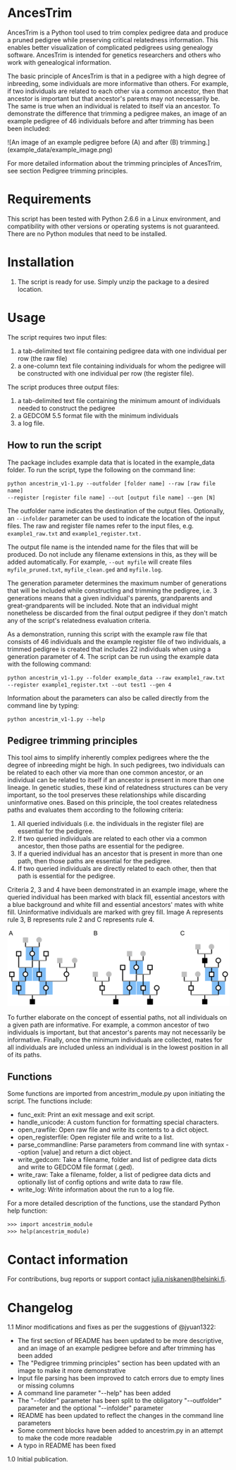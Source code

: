 # AncesTrim

AncesTrim is a Python tool used to trim complex pedigree data and
produce a pruned pedigree while preserving critical relatedness
information. This enables better visualization of complicated pedigrees
using genealogy software. AncesTrim is intended for genetics
researchers and others who work with genealogical information.

The basic principle of AncesTrim is that in a pedigree with a high
degree of inbreeding, some individuals are more informative than
others. For example, if two individuals are related to each other via
a common ancestor, then that ancestor is important but that ancestor's
parents may not necessarily be. The same is true when an individual is
related to itself via an ancestor. To demonstrate the difference that
trimming a pedigree makes, an image of an example pedigree of 46
individuals before and after trimming has been been included:

![An image of an example pedigree before (A) and after (B) trimming.]
(example_data/example_image.png)

For more detailed information about the trimming principles of
AncesTrim, see section Pedigree trimming principles.

# Requirements

This script has been tested with Python 2.6.6 in a Linux environment,
and compatibility with other versions or operating systems is not
guaranteed. There are no Python modules that need to be installed.

# Installation

1. The script is ready for use. Simply unzip the package to a desired
location.

# Usage

The script requires two input files:

1. a tab-delimited text file containing pedigree data with one
individual per row (the raw file)
2. a one-column text file containing individuals for whom the pedigree
will be constructed with one individual per row (the register file).

The script produces three output files:

1. a tab-delimited text file containing the minimum amount of
individuals needed to construct the pedigree
2. a GEDCOM 5.5 format file with the minimum individuals
3. a log file.

## How to run the script

The package includes example data that is located in the example_data
folder. To run the script, type the following on the command line:

```
python ancestrim_v1-1.py --outfolder [folder name] --raw [raw file name]
--register [register file name] --out [output file name] --gen [N]
```

The outfolder name indicates the destination of the output files.
Optionally, an `--infolder` parameter can be used to indicate the
location of the input files. The raw and register file names refer
to the input files, e.g. `example1_raw.txt` and `example1_register.txt.`

The output file name is the intended name for the files that will be
produced. Do not include any filename extensions in this, as they will
be added automatically. For example, `--out myfile` will create files
`myfile_pruned.txt`, `myfile_clean.ged` and `myfile.log`.

The generation parameter determines the maximum number of generations
that will be included while constructing and trimming the pedigree,
i.e. 3 generations means that a given individual's parents,
grandparents and great-grandparents will be included. Note that an
individual might nonetheless be discarded from the final output
pedigree if they don't match any of the script's relatedness evaluation
criteria.

As a demonstration, running this script with the example raw file that
consists of 46 individuals and the example register file of two
individuals, a trimmed pedigree is created that includes 22 individuals
when using a generation parameter of 4. The script can be run using the
example data with the following command:

```
python ancestrim_v1-1.py --folder example_data --raw example1_raw.txt
--register example1_register.txt --out test1 --gen 4
```

Information about the parameters can also be called directly from the
command line by typing:

```
python ancestrim_v1-1.py --help
```

## Pedigree trimming principles

This tool aims to simplify inherently complex pedigrees where the
the degree of inbreeding might be high. In such pedigrees, two
individuals can be related to each other via more than one common
ancestor, or an individual can be related to itself if an ancestor is
present in more than one lineage. In genetic studies, these kind of
relatedness structures can be very important, so the tool preserves
these relationships while discarding uninformative ones. Based on this
principle, the tool creates relatedness paths and evaluates them
according to the following criteria:

1. All queried individuals (i.e. the individuals in the register file)
are essential for the pedigree.
2. If two queried individuals are related to each other via a common
ancestor, then those paths are essential for the pedigree.
3. If a queried individual has an ancestor that is present in more than
one path, then those paths are essential for the pedigree.
4. If two queried individuals are directly related to each other, then
that path is essential for the pedigree.

Criteria 2, 3 and 4 have been demonstrated in an example image, where
the queried individual has been marked with black fill, essential
ancestors with a blue background and white fill and essential
ancestors' mates with white fill. Uninformative individuals are marked
with grey fill. Image A represents rule 3, B represents rule 2 and C
represents rule 4.

![The trimming principles of AncesTrim.](example_data/example_image2.png)

To further elaborate on the concept of essential paths, not all
individuals on a given path are informative. For example, a common
ancestor of two individuals is important, but that ancestor's parents
may not necessarily be informative. Finally, once the minimum
individuals are collected, mates for all individuals are included
unless an individual is in the lowest position in all of its paths.

## Functions

Some functions are imported from ancestrim_module.py upon initiating
the script. The functions include:

* func_exit: Print an exit message and exit script.
* handle_unicode: A custom function for formatting special characters.
* open_rawfile: Open raw file and write its contents to a dict object.
* open_registerfile: Open register file and write to a list.
* parse_commandline: Parse parameters from command line with syntax
--option [value] and return a dict object.
* write_gedcom: Take a filename, folder and list of pedigree data dicts
and write to GEDCOM file format (.ged).
* write_raw:  Take a filename, folder, a list of pedigree data dicts and
optionally list of config options and write data to raw file.
* write_log: Write information about the run to a log file.

For a more detailed description of the functions, use the standard
Python help function:

```
>>> import ancestrim_module
>>> help(ancestrim_module)
```

# Contact information

For contributions, bug reports or support contact
julia.niskanen@helsinki.fi.

# Changelog

1.1 Minor modifications and fixes as per the suggestions of @jyuan1322:
* The first section of README has been updated to be more descriptive,
and an image of an example pedigree before and after trimming has been
added
* The "Pedigree trimming principles" section has been updated with an
image to make it more demonstrative
* Input file parsing has been improved to catch errors due to empty
lines or missing columns
* A command line parameter "--help" has been added 
* The "--folder" parameter has been split to the obligatory
"--outfolder" parameter and the optional "--infolder" parameter
* README has been updated to reflect the changes in the command line
parameters
* Some comment blocks have been added to ancestrim.py in an attempt to
make the code more readable
* A typo in README has been fixed

1.0 Initial publication.
